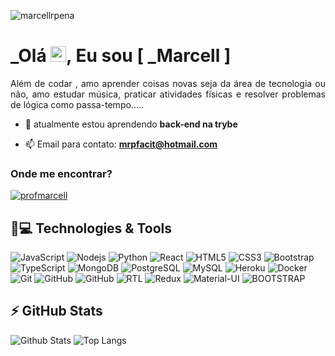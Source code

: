 
<p align="left"><img src="https://komarev.com/ghpvc/?username=marcellrpena" alt="marcellrpena" /></p>


<h1 align = "justify"> _Olá <img src="https://media.giphy.com/media/hvRJCLFzcasrR4ia7z/giphy.gif" width="25px">, Eu sou [ _Marcell ]</h1>
<p align = "justify">Além de codar , amo aprender coisas novas seja da área de tecnologia ou não, amo estudar música, praticar atividades físicas e resolver problemas de lógica como passa-tempo.....</p>

- 📖 atualmente estou aprendendo **back-end na trybe**

- 📫 Email para contato: **mrpfacit@hotmail.com**

<h3 align="left">Onde me encontrar?</h3>
<p align="left">
<a href="https://www.linkedin.com/in/marcellrochapena/" target="blank"><img align="center" src="https://img.shields.io/badge/LinkedIn-0077B5?style=for-the-badge&logo=linkedin&logoColor=white" alt="profmarcell" /></a>
</p> 

## 🚀💻 Technologies & Tools

![JavaScript](https://img.shields.io/badge/JavaScript-323330?style=for-the-badge&logo=javascript&logoColor=F7DF1E)
![Nodejs](https://img.shields.io/badge/Node.js-43853D?style=for-the-badge&logo=node.js&logoColor=white)
![Python](https://img.shields.io/badge/Python-14354C?style=for-the-badge&logo=python&logoColor=white)
![React](https://img.shields.io/badge/React-20232A?style=for-the-badge&logo=react&logoColor=61DAFB)
![HTML5](https://img.shields.io/badge/HTML5-E34F26?style=for-the-badge&logo=html5&logoColor=white)
![CSS3](https://img.shields.io/badge/CSS3-1572B6?style=for-the-badge&logo=css3&logoColor=white)
![Bootstrap](https://img.shields.io/badge/Bootstrap-563D7C?style=for-the-badge&logo=bootstrap&logoColor=white)
![TypeScript](https://img.shields.io/badge/TypeScript-007ACC?style=for-the-badge&logo=typescript&logoColor=white)
![MongoDB](https://img.shields.io/badge/MongoDB-4EA94B?style=for-the-badge&logo=mongodb&logoColor=white)
![PostgreSQL](https://img.shields.io/badge/PostgreSQL-316192?style=for-the-badge&logo=postgresql&logoColor=white)
![MySQL](https://img.shields.io/badge/MySQL-00000F?style=for-the-badge&logo=mysql&logoColor=white)
![Heroku](https://img.shields.io/badge/Heroku-430098?style=for-the-badge&logo=heroku&logoColor=white)
![Docker](https://img.shields.io/badge/Docker-2496ED?style=for-the-badge&logo=docker&logoColor=white)
![Git](https://img.shields.io/badge/Git-E34F26?style=for-the-badge&logo=git&logoColor=white)
![GitHub](https://img.shields.io/badge/GitHub-100000?style=for-the-badge&logo=github&logoColor=white)
![GitHub](https://img.shields.io/badge/Jest-C21325?style=for-the-badge&logo=jest&logoColor=white)
![RTL](https://img.shields.io/badge/RTL-E9113B.svg?style=for-the-badge&logo=RTL&logoColor=white)
![Redux](https://img.shields.io/badge/Redux-593D88?style=for-the-badge&logo=redux&logoColor=white)
![Material-UI](https://img.shields.io/badge/Material--UI-0081CB?style=for-the-badge&logo=material-ui&logoColor=white)
![BOOTSTRAP](https://img.shields.io/badge/Bootstrap-563D7C?style=for-the-badge&logo=bootstrap&logoColor=white)


## ⚡ GitHub Stats

![Github Stats](https://github-readme-stats.vercel.app/api?username=marcellrpena&show_icons=true&count_private=true&show_icons=true&include_all_commits=true)
![Top Langs](https://github-readme-stats.vercel.app/api/top-langs/?username=marcellrpena&hide=TeX&layout=compact)
